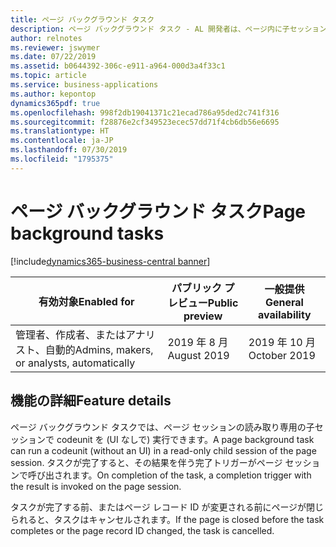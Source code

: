 ```yaml
---
title: ページ バックグラウンド タスク
description: ページ バックグラウンド タスク - AL 開発者は、ページ内に子セッションを作成して、必要な読み取り専用の計算を実行できます。 計算が完了すると、親セッションに通知されます。
author: relnotes
ms.reviewer: jswymer
ms.date: 07/22/2019
ms.assetid: b0644392-306c-e911-a964-000d3a4f33c1
ms.topic: article
ms.service: business-applications
ms.author: kepontop
dynamics365pdf: true
ms.openlocfilehash: 998f2db19041371c21ecad786a95ded2c741f316
ms.sourcegitcommit: f28876e2cf349523ecec57dd71f4cb6db56e6695
ms.translationtype: HT
ms.contentlocale: ja-JP
ms.lasthandoff: 07/30/2019
ms.locfileid: "1795375"
---
```

# <a name="page-background-tasks"></a><span data-ttu-id="b996d-104">ページ バックグラウンド タスク</span><span class="sxs-lookup"><span data-stu-id="b996d-104">Page background tasks</span></span>
[!include[dynamics365-business-central banner](../includes/dynamics365-business-central.md)]

| <span data-ttu-id="b996d-105">有効対象</span><span class="sxs-lookup"><span data-stu-id="b996d-105">Enabled for</span></span>    |  <span data-ttu-id="b996d-106">パブリック プレビュー</span><span class="sxs-lookup"><span data-stu-id="b996d-106">Public preview</span></span> | <span data-ttu-id="b996d-107">一般提供</span><span class="sxs-lookup"><span data-stu-id="b996d-107">General availability</span></span> | 
| ---------- | ---------- |---------- |
|<span data-ttu-id="b996d-108">管理者、作成者、またはアナリスト、自動的</span><span class="sxs-lookup"><span data-stu-id="b996d-108">Admins, makers, or analysts, automatically</span></span>|<span data-ttu-id="b996d-109">2019 年 8 月</span><span class="sxs-lookup"><span data-stu-id="b996d-109">August 2019</span></span>| <span data-ttu-id="b996d-110">2019 年 10 月</span><span class="sxs-lookup"><span data-stu-id="b996d-110">October 2019</span></span>|






## <a name="feature-details"></a><span data-ttu-id="b996d-111">機能の詳細</span><span class="sxs-lookup"><span data-stu-id="b996d-111">Feature details</span></span>
<!--feature detail start -->
<span data-ttu-id="b996d-112">ページ バックグラウンド タスクでは、ページ セッションの読み取り専用の子セッションで codeunit を (UI なしで) 実行できます。</span><span class="sxs-lookup"><span data-stu-id="b996d-112">A page background task can run a codeunit (without an UI) in a read-only child session of the page session.</span></span> <span data-ttu-id="b996d-113">タスクが完了すると、その結果を伴う完了トリガーがページ セッションで呼び出されます。</span><span class="sxs-lookup"><span data-stu-id="b996d-113">On completion of the task, a completion trigger with the result is invoked on the page session.</span></span>

<span data-ttu-id="b996d-114">タスクが完了する前、またはページ レコード ID が変更される前にページが閉じられると、タスクはキャンセルされます。</span><span class="sxs-lookup"><span data-stu-id="b996d-114">If the page is closed before the task completes or the page record ID changed, the task is cancelled.</span></span>
<!--feature detail end -->











